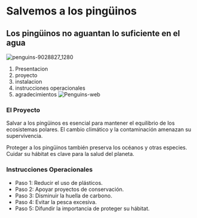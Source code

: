 # Salvemos a los pingüinos
## Los pingüinos no aguantan lo suficiente en el agua 
![penguins-9028827_1280](https://github.com/user-attachments/assets/6f8d6bce-8860-47f7-a16d-9e5d8a8dd1c8)

1. Presentacion
2. proyecto
3. instalacion
4. instrucciones operacionales
5. agradecimientos
![Penguins-web](https://github.com/user-attachments/assets/40f36e9b-ea76-4510-a93e-16d8fe8c4433)


### El Proyecto
Salvar a los pingüinos es esencial para mantener el equilibrio de los ecosistemas polares. El cambio climático y la contaminación amenazan su supervivencia.

Proteger a los pingüinos también preserva los océanos y otras especies. Cuidar su hábitat es clave para la salud del planeta.

### Instrucciones Operacionales
- Paso 1: Reducir el uso de plásticos.
- Paso 2: Apoyar proyectos de conservación.
- Paso 3: Disminuir la huella de carbono.
- Paso 4: Evitar la pesca excesiva.
- Paso 5: Difundir la importancia de proteger su hábitat.
